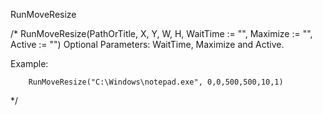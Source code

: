 RunMoveResize

/*
RunMoveResize(PathOrTitle, X, Y, W, H, WaitTime := "", Maximize := "", Active := "")
Optional Parameters: WaitTime, Maximize and Active. 

Example:

		RunMoveResize("C:\Windows\notepad.exe", 0,0,500,500,10,1)
*/